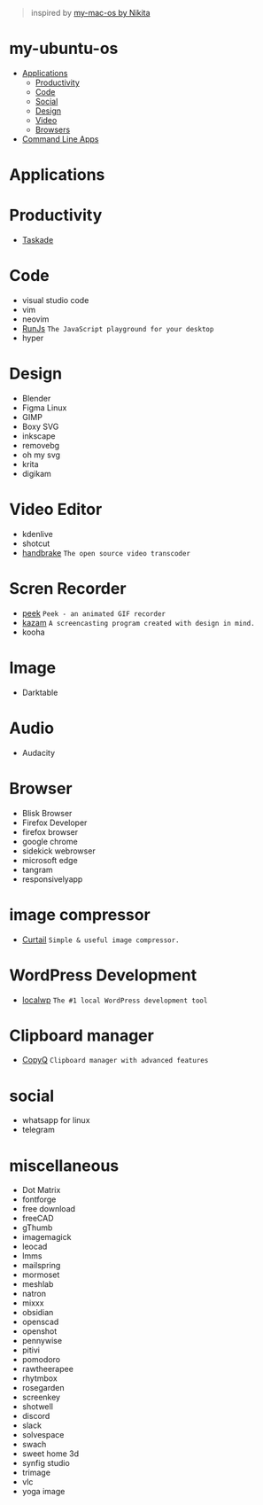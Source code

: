 > inspired by [my-mac-os by Nikita](https://github.com/nikitavoloboev/my-mac-os)

# my-ubuntu-os

- [Applications](#applications)
  - [Productivity](#productivity)
  - [Code](#code)
  - [Social](#social)
  - [Design](#design)
  - [Video](#video)
  - [Browsers](#browsers)
- [Command Line Apps](#command-line-apps)

# Applications
# Productivity
- [Taskade](https://www.taskade.com/)

# Code
- visual studio code
- vim
- neovim
- [RunJs](https://runjs.app/) `The JavaScript playground
for your desktop`
- hyper

# Design
- Blender
- Figma Linux
- GIMP
- Boxy SVG
- inkscape
- removebg
- oh my svg
- krita
- digikam

# Video Editor
- kdenlive
- shotcut
- [handbrake](https://handbrake.fr/) `The open source video transcoder`

# Scren Recorder
- [peek](https://github.com/phw/peek) `Peek - an animated GIF recorder`
- [kazam](https://github.com/hzbd/kazam) `A screencasting program created with design in mind.`
- kooha

# Image
- Darktable

# Audio
- Audacity

# Browser
- Blisk Browser
- Firefox Developer
- firefox browser
- google chrome
- sidekick webrowser
- microsoft edge
- tangram
- responsivelyapp

# image compressor
- [Curtail](https://github.com/Huluti/Curtail) `Simple & useful image compressor.`

# WordPress Development
- [localwp](https://localwp.com/) `The #1 local WordPress development tool`

# Clipboard manager
- [CopyQ](https://github.com/hluk/CopyQ) `Clipboard manager with advanced features`

# social
- whatsapp for linux
- telegram

# miscellaneous
- Dot Matrix
- fontforge
- free download
- freeCAD
- gThumb
- imagemagick
- leocad
- lmms
- mailspring
- mormoset
- meshlab
- natron
- mixxx
- obsidian
- openscad
- openshot
- pennywise
- pitivi
- pomodoro
- rawtheerapee
- rhytmbox
- rosegarden
- screenkey
- shotwell
- discord
- slack
- solvespace
- swach
- sweet home 3d
- synfig studio
- trimage
- vlc
- yoga image


